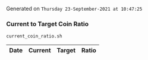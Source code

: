 Generated on `Thursday 23-September-2021 at 10:47:25`

### Current to Target Coin Ratio
`current_coin_ratio.sh`

Date|Current|Target|Ratio
---|---|---|---
